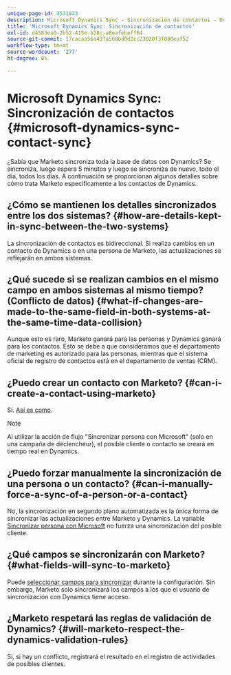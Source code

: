 ```yaml
---
unique-page-id: 3571833
description: Microsoft Dynamics Sync - Sincronización de contactos - Documentos de Marketo - Documentación del producto
title: 'Microsoft Dynamics Sync: Sincronización de contactos'
exl-id: d4583ea0-2b52-415e-b28c-a8eafebeff64
source-git-commit: 17cacaa56a437a568bd0d2cc23020f3f880eaf52
workflow-type: tm+mt
source-wordcount: '277'
ht-degree: 0%

---
```


# Microsoft Dynamics Sync: Sincronización de contactos {#microsoft-dynamics-sync-contact-sync}

¿Sabía que Marketo sincroniza toda la base de datos con Dynamics? Se sincroniza, luego espera 5 minutos y luego se sincroniza de nuevo, todo el día, todos los días. A continuación se proporcionan algunos detalles sobre cómo trata Marketo específicamente a los contactos de Dynamics.

## ¿Cómo se mantienen los detalles sincronizados entre los dos sistemas? {#how-are-details-kept-in-sync-between-the-two-systems}

La sincronización de contactos es bidireccional. Si realiza cambios en un contacto de Dynamics o en una persona de Marketo, las actualizaciones se reflejarán en ambos sistemas.

## ¿Qué sucede si se realizan cambios en el mismo campo en ambos sistemas al mismo tiempo? (Conflicto de datos) {#what-if-changes-are-made-to-the-same-field-in-both-systems-at-the-same-time-data-collision}

Aunque esto es raro, Marketo ganará para las personas y Dynamics ganará para los contactos. Esto se debe a que consideramos que el departamento de marketing es autorizado para las personas, mientras que el sistema oficial de registro de contactos está en el departamento de ventas (CRM).

## ¿Puedo crear un contacto con Marketo? {#can-i-create-a-contact-using-marketo}

Sí. [Así es como](/help/marketo/product-docs/crm-sync/microsoft-dynamics-sync/microsoft-dynamics-sync-details/microsoft-dynamics-sync-lead-sync/create-a-contact-in-microsoft-dynamics.md).

>[!NOTE]
>
>Al utilizar la acción de flujo &quot;Sincronizar persona con Microsoft&quot; (solo en una campaña de déclencheur), el posible cliente o contacto se creará en tiempo real en Dynamics.

## ¿Puedo forzar manualmente la sincronización de una persona o un contacto? {#can-i-manually-force-a-sync-of-a-person-or-a-contact}

No, la sincronización en segundo plano automatizada es la única forma de sincronizar las actualizaciones entre Marketo y Dynamics. La variable [Sincronizar persona con Microsoft](/help/marketo/product-docs/core-marketo-concepts/smart-campaigns/microsoft-dynamics-flow-actions/sync-person-to-microsoft.md) no fuerza una sincronización del posible cliente.

## ¿Qué campos se sincronizarán con Marketo? {#what-fields-will-sync-to-marketo}

Puede [seleccionar campos para sincronizar](/help/marketo/product-docs/crm-sync/microsoft-dynamics-sync/sync-setup/microsoft-dynamics-365/step-4-of-4-connect.md#select-fields-to-sync) durante la configuración. Sin embargo, Marketo solo sincronizará los campos a los que el usuario de sincronización con Dynamics tiene acceso.

## ¿Marketo respetará las reglas de validación de Dynamics? {#will-marketo-respect-the-dynamics-validation-rules}

Sí, si hay un conflicto, registrará el resultado en el registro de actividades de posibles clientes.
